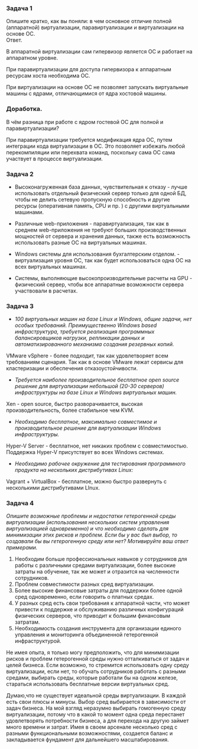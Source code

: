 ### Задача 1
Опишите кратко, как вы поняли: в чем основное отличие полной (аппаратной) виртуализации, паравиртуализации и виртуализации на основе ОС.  
Ответ.  

В аппаратной виртуализации сам гипервизор является ОС и работает на аппаратном уровне.

При паравиртуализации для доступа гипервизора к аппаратным ресурсам хоста необходима ОС.  

При виртуализации на основе ОС не позволяет запускать виртуальные машины с ядрами, отличающимися от ядра хостовой машины. 

### Доработка.   

В чём разница при работе с ядром гостевой ОС для полной и паравиртуализации?

При паравиртуализации требуется модификация ядра ОС, путем интеграции кода виртуализации в ОС. Это позволяет избежать
любой перекомпиляции или перехвата команд, поскольку сама ОС сама участвует в процессе виртуализации.

### Задача 2 

* Высоконагруженная база данных, чувствительная к отказу - лучше использовать отдельный физический сервер только для одной БД, чтобы не делить сетевую пропускную способность и другие ресурсы (оперативная память, CPU и пр. ) с другими виртуальными машинами.
 
* Различные web-приложения - паравиртуализация, так как в среднем web-приложения не требуют больших производственных мощностей от сервера и хранения данных, также есть возможность использовать разные ОС на виртуальных машинах.   
 
* Windows системы для использования бухгалтерским отделом. - виртуализация уровня ОС, так как будет использоваться одна ОС на всех виртуальных машинах. 
 
* Системы, выполняющие высокопроизводительные расчеты на GPU - физический сервер, чтобы все аппаратные возможности сервера участвовали в расчетах.    

### Задача 3

*  _100 виртуальных машин на базе Linux и Windows, общие задачи, нет особых требований. Преимущественно Windows based инфраструктура, требуется реализация программных балансировщиков нагрузки, репликации данных и автоматизированного механизма создания резервных копий._

VMware vSphere - более подходит, так как удовлетворяет всем требованиям сценария. Так как в основе VMware лежат сервисы  для кластеризации и обеспечения отказоустойчивости.
 
* _Требуется наиболее производительное бесплатное open source решение для виртуализации небольшой (20-30 серверов) инфраструктуры на базе Linux и Windows виртуальных машин._  

Xen -  open source, быстро разворачивается, высокая производительность,   более стабильное чем KVM.
 
* _Необходимо бесплатное, максимально совместимое и производительное решение для виртуализации Windows инфраструктуры._  

Hyper-V Server - бесплатное, нет никаких проблем с совместимостью. Поддержка Hyper-V присутствует во всех Windows системах.
 
 
* _Необходимо рабочее окружение для тестирования программного продукта на нескольких дистрибутивах Linux:_  

 Vagrant + VirtualBox - бесплатное, можно быстро развернуть с несколькими дистрибутивами LInux. 



### Задача 4
_Опишите возможные проблемы и недостатки гетерогенной среды виртуализации (использования нескольких систем управления виртуализацией одновременно) и что необходимо сделать для минимизации этих рисков и проблем. Если бы у вас был выбор, то создавали бы вы гетерогенную среду или нет? Мотивируйте ваш ответ примерами._

1. Необходим больше профессиональных навыков у сотрудников для работы с различными средами виртуализации, более высокие затраты на обучение, так же может и отразится на численности сотрудников.    
2. Проблем совместимости разных сред виртуализации.   
3. Более высокие финансовые затраты для поддержки более одной сред одновременно, если говорить о платных средах.   
4. У разных сред есть свои требования к аппаратной части, что может привести к поддержке и обслуживанию различных конфигураций физических серверов, что приводит к большим финансовым затратам.   
5. Необходимость создания  инструмента для организации единого управления и мониторинга объединенной гетерогенной инфраструктурой.

Не имея опыта, я только могу предположить, что для минимизации рисков и проблем гетерогенной среды нужно отталкиваться от задач и целей бизнеса. Если возможно, то стремится использовать одну среду виртуализации, если нет, то обучать сотрудников работать с разными средами, выбирать среды, которые работали бы на одном железе, стараться использовать бесплатные версии виртуальных сред.      

Думаю,что не существует идеальной  среды виртуализации. В каждой есть свои плюсы и минусы. Выбор сред выбирается в зависимости от задач бизнеса. На мой взгляд неразумно выбирать гомогенную среду виртуализации, потому что в какой то момент одна среда перестанет удовлетворять потребности бизнеса, а для перехода на другую займет много времени и затрат. Имея в своем арсенале несколько сред с разными функциональными возможностями, создается баланс и закладывается фундамент для дальнейшего масштабирования.  
